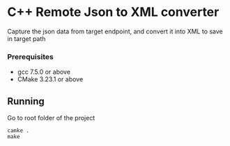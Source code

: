 # C++ Remote Json to XML converter
Capture the json data from target endpoint, and convert it into XML to save in target path
### Prerequisites
* gcc 7.5.0 or above
* CMake 3.23.1 or above
## Running
Go to root folder of the project
```
camke .
make
```
